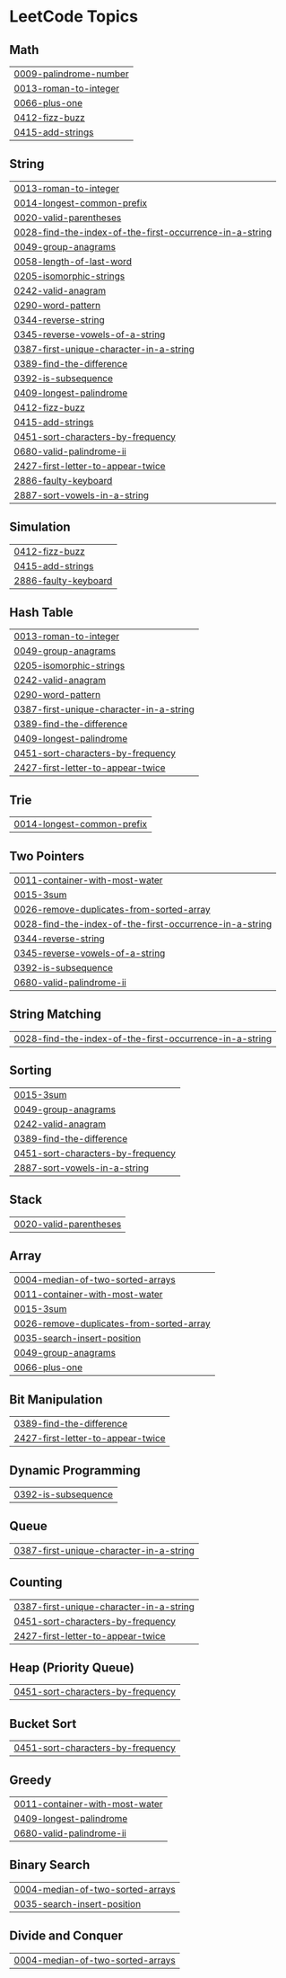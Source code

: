 <!---LeetCode Topics Start-->
# LeetCode Topics
## Math
|  |
| ------- |
| [0009-palindrome-number](https://github.com/LewisMagangi/Leetcode/tree/master/0009-palindrome-number) |
| [0013-roman-to-integer](https://github.com/LewisMagangi/Leetcode/tree/master/0013-roman-to-integer) |
| [0066-plus-one](https://github.com/LewisMagangi/Leetcode/tree/master/0066-plus-one) |
| [0412-fizz-buzz](https://github.com/LewisMagangi/Leetcode/tree/master/0412-fizz-buzz) |
| [0415-add-strings](https://github.com/LewisMagangi/Leetcode/tree/master/0415-add-strings) |
## String
|  |
| ------- |
| [0013-roman-to-integer](https://github.com/LewisMagangi/Leetcode/tree/master/0013-roman-to-integer) |
| [0014-longest-common-prefix](https://github.com/LewisMagangi/Leetcode/tree/master/0014-longest-common-prefix) |
| [0020-valid-parentheses](https://github.com/LewisMagangi/Leetcode/tree/master/0020-valid-parentheses) |
| [0028-find-the-index-of-the-first-occurrence-in-a-string](https://github.com/LewisMagangi/Leetcode/tree/master/0028-find-the-index-of-the-first-occurrence-in-a-string) |
| [0049-group-anagrams](https://github.com/LewisMagangi/Leetcode/tree/master/0049-group-anagrams) |
| [0058-length-of-last-word](https://github.com/LewisMagangi/Leetcode/tree/master/0058-length-of-last-word) |
| [0205-isomorphic-strings](https://github.com/LewisMagangi/Leetcode/tree/master/0205-isomorphic-strings) |
| [0242-valid-anagram](https://github.com/LewisMagangi/Leetcode/tree/master/0242-valid-anagram) |
| [0290-word-pattern](https://github.com/LewisMagangi/Leetcode/tree/master/0290-word-pattern) |
| [0344-reverse-string](https://github.com/LewisMagangi/Leetcode/tree/master/0344-reverse-string) |
| [0345-reverse-vowels-of-a-string](https://github.com/LewisMagangi/Leetcode/tree/master/0345-reverse-vowels-of-a-string) |
| [0387-first-unique-character-in-a-string](https://github.com/LewisMagangi/Leetcode/tree/master/0387-first-unique-character-in-a-string) |
| [0389-find-the-difference](https://github.com/LewisMagangi/Leetcode/tree/master/0389-find-the-difference) |
| [0392-is-subsequence](https://github.com/LewisMagangi/Leetcode/tree/master/0392-is-subsequence) |
| [0409-longest-palindrome](https://github.com/LewisMagangi/Leetcode/tree/master/0409-longest-palindrome) |
| [0412-fizz-buzz](https://github.com/LewisMagangi/Leetcode/tree/master/0412-fizz-buzz) |
| [0415-add-strings](https://github.com/LewisMagangi/Leetcode/tree/master/0415-add-strings) |
| [0451-sort-characters-by-frequency](https://github.com/LewisMagangi/Leetcode/tree/master/0451-sort-characters-by-frequency) |
| [0680-valid-palindrome-ii](https://github.com/LewisMagangi/Leetcode/tree/master/0680-valid-palindrome-ii) |
| [2427-first-letter-to-appear-twice](https://github.com/LewisMagangi/Leetcode/tree/master/2427-first-letter-to-appear-twice) |
| [2886-faulty-keyboard](https://github.com/LewisMagangi/Leetcode/tree/master/2886-faulty-keyboard) |
| [2887-sort-vowels-in-a-string](https://github.com/LewisMagangi/Leetcode/tree/master/2887-sort-vowels-in-a-string) |
## Simulation
|  |
| ------- |
| [0412-fizz-buzz](https://github.com/LewisMagangi/Leetcode/tree/master/0412-fizz-buzz) |
| [0415-add-strings](https://github.com/LewisMagangi/Leetcode/tree/master/0415-add-strings) |
| [2886-faulty-keyboard](https://github.com/LewisMagangi/Leetcode/tree/master/2886-faulty-keyboard) |
## Hash Table
|  |
| ------- |
| [0013-roman-to-integer](https://github.com/LewisMagangi/Leetcode/tree/master/0013-roman-to-integer) |
| [0049-group-anagrams](https://github.com/LewisMagangi/Leetcode/tree/master/0049-group-anagrams) |
| [0205-isomorphic-strings](https://github.com/LewisMagangi/Leetcode/tree/master/0205-isomorphic-strings) |
| [0242-valid-anagram](https://github.com/LewisMagangi/Leetcode/tree/master/0242-valid-anagram) |
| [0290-word-pattern](https://github.com/LewisMagangi/Leetcode/tree/master/0290-word-pattern) |
| [0387-first-unique-character-in-a-string](https://github.com/LewisMagangi/Leetcode/tree/master/0387-first-unique-character-in-a-string) |
| [0389-find-the-difference](https://github.com/LewisMagangi/Leetcode/tree/master/0389-find-the-difference) |
| [0409-longest-palindrome](https://github.com/LewisMagangi/Leetcode/tree/master/0409-longest-palindrome) |
| [0451-sort-characters-by-frequency](https://github.com/LewisMagangi/Leetcode/tree/master/0451-sort-characters-by-frequency) |
| [2427-first-letter-to-appear-twice](https://github.com/LewisMagangi/Leetcode/tree/master/2427-first-letter-to-appear-twice) |
## Trie
|  |
| ------- |
| [0014-longest-common-prefix](https://github.com/LewisMagangi/Leetcode/tree/master/0014-longest-common-prefix) |
## Two Pointers
|  |
| ------- |
| [0011-container-with-most-water](https://github.com/LewisMagangi/Leetcode/tree/master/0011-container-with-most-water) |
| [0015-3sum](https://github.com/LewisMagangi/Leetcode/tree/master/0015-3sum) |
| [0026-remove-duplicates-from-sorted-array](https://github.com/LewisMagangi/Leetcode/tree/master/0026-remove-duplicates-from-sorted-array) |
| [0028-find-the-index-of-the-first-occurrence-in-a-string](https://github.com/LewisMagangi/Leetcode/tree/master/0028-find-the-index-of-the-first-occurrence-in-a-string) |
| [0344-reverse-string](https://github.com/LewisMagangi/Leetcode/tree/master/0344-reverse-string) |
| [0345-reverse-vowels-of-a-string](https://github.com/LewisMagangi/Leetcode/tree/master/0345-reverse-vowels-of-a-string) |
| [0392-is-subsequence](https://github.com/LewisMagangi/Leetcode/tree/master/0392-is-subsequence) |
| [0680-valid-palindrome-ii](https://github.com/LewisMagangi/Leetcode/tree/master/0680-valid-palindrome-ii) |
## String Matching
|  |
| ------- |
| [0028-find-the-index-of-the-first-occurrence-in-a-string](https://github.com/LewisMagangi/Leetcode/tree/master/0028-find-the-index-of-the-first-occurrence-in-a-string) |
## Sorting
|  |
| ------- |
| [0015-3sum](https://github.com/LewisMagangi/Leetcode/tree/master/0015-3sum) |
| [0049-group-anagrams](https://github.com/LewisMagangi/Leetcode/tree/master/0049-group-anagrams) |
| [0242-valid-anagram](https://github.com/LewisMagangi/Leetcode/tree/master/0242-valid-anagram) |
| [0389-find-the-difference](https://github.com/LewisMagangi/Leetcode/tree/master/0389-find-the-difference) |
| [0451-sort-characters-by-frequency](https://github.com/LewisMagangi/Leetcode/tree/master/0451-sort-characters-by-frequency) |
| [2887-sort-vowels-in-a-string](https://github.com/LewisMagangi/Leetcode/tree/master/2887-sort-vowels-in-a-string) |
## Stack
|  |
| ------- |
| [0020-valid-parentheses](https://github.com/LewisMagangi/Leetcode/tree/master/0020-valid-parentheses) |
## Array
|  |
| ------- |
| [0004-median-of-two-sorted-arrays](https://github.com/LewisMagangi/Leetcode/tree/master/0004-median-of-two-sorted-arrays) |
| [0011-container-with-most-water](https://github.com/LewisMagangi/Leetcode/tree/master/0011-container-with-most-water) |
| [0015-3sum](https://github.com/LewisMagangi/Leetcode/tree/master/0015-3sum) |
| [0026-remove-duplicates-from-sorted-array](https://github.com/LewisMagangi/Leetcode/tree/master/0026-remove-duplicates-from-sorted-array) |
| [0035-search-insert-position](https://github.com/LewisMagangi/Leetcode/tree/master/0035-search-insert-position) |
| [0049-group-anagrams](https://github.com/LewisMagangi/Leetcode/tree/master/0049-group-anagrams) |
| [0066-plus-one](https://github.com/LewisMagangi/Leetcode/tree/master/0066-plus-one) |
## Bit Manipulation
|  |
| ------- |
| [0389-find-the-difference](https://github.com/LewisMagangi/Leetcode/tree/master/0389-find-the-difference) |
| [2427-first-letter-to-appear-twice](https://github.com/LewisMagangi/Leetcode/tree/master/2427-first-letter-to-appear-twice) |
## Dynamic Programming
|  |
| ------- |
| [0392-is-subsequence](https://github.com/LewisMagangi/Leetcode/tree/master/0392-is-subsequence) |
## Queue
|  |
| ------- |
| [0387-first-unique-character-in-a-string](https://github.com/LewisMagangi/Leetcode/tree/master/0387-first-unique-character-in-a-string) |
## Counting
|  |
| ------- |
| [0387-first-unique-character-in-a-string](https://github.com/LewisMagangi/Leetcode/tree/master/0387-first-unique-character-in-a-string) |
| [0451-sort-characters-by-frequency](https://github.com/LewisMagangi/Leetcode/tree/master/0451-sort-characters-by-frequency) |
| [2427-first-letter-to-appear-twice](https://github.com/LewisMagangi/Leetcode/tree/master/2427-first-letter-to-appear-twice) |
## Heap (Priority Queue)
|  |
| ------- |
| [0451-sort-characters-by-frequency](https://github.com/LewisMagangi/Leetcode/tree/master/0451-sort-characters-by-frequency) |
## Bucket Sort
|  |
| ------- |
| [0451-sort-characters-by-frequency](https://github.com/LewisMagangi/Leetcode/tree/master/0451-sort-characters-by-frequency) |
## Greedy
|  |
| ------- |
| [0011-container-with-most-water](https://github.com/LewisMagangi/Leetcode/tree/master/0011-container-with-most-water) |
| [0409-longest-palindrome](https://github.com/LewisMagangi/Leetcode/tree/master/0409-longest-palindrome) |
| [0680-valid-palindrome-ii](https://github.com/LewisMagangi/Leetcode/tree/master/0680-valid-palindrome-ii) |
## Binary Search
|  |
| ------- |
| [0004-median-of-two-sorted-arrays](https://github.com/LewisMagangi/Leetcode/tree/master/0004-median-of-two-sorted-arrays) |
| [0035-search-insert-position](https://github.com/LewisMagangi/Leetcode/tree/master/0035-search-insert-position) |
## Divide and Conquer
|  |
| ------- |
| [0004-median-of-two-sorted-arrays](https://github.com/LewisMagangi/Leetcode/tree/master/0004-median-of-two-sorted-arrays) |
<!---LeetCode Topics End-->
